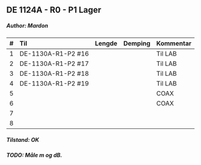 ## DE 1124A - R0 - P1 Lager
##### Author: Mardon

|  #  |        Til       |Lengde|Demping|Kommentar|
|----:|:-----------------|-----:|------:|:--------|
|    1|DE-1130A-R1-P2 #16|      |       |Til LAB  |
|    2|DE-1130A-R1-P2 #17|      |       |Til LAB  |
|    3|DE-1130A-R1-P2 #18|      |       |Til LAB  |
|    4|DE-1130A-R1-P2 #19|      |       |Til LAB  |
|    5|                  |      |       | COAX    |
|    6|                  |      |       | COAX    |
|    7|                  |      |       |         |
|    8|                  |      |       |         |

##### Tilstand: OK
##### TODO: Måle m og dB.
